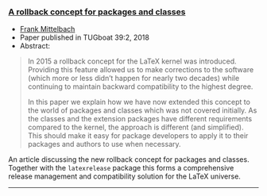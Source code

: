 

### <a href="{{site.baseurl}}/publications/2018-FMi-TUB-tb122mitt-version-rollback.pdf" target="_blank" onclick="vgwPixelCall('f018e721a0fe425899cee633a987ebff');">A rollback concept for packages and classes</a>

+ [Frank Mittelbach]({{site.baseurl}}/about/team/#frank-mittelbach)
+ Paper published in TUGboat 39:2, 2018 
+ Abstract:
> In 2015 a rollback concept for the LaTeX kernel was
> introduced. Providing this feature allowed us to make corrections to
> the software (which more or less didn’t happen for nearly two decades)
> while continuing to maintain backward compatibility to the highest
> degree.
>
> In this paper we explain how we have now extended this concept to
> the world of packages and classes which was not covered initially. As
> the classes and the extension packages have different requirements
> compared to the kernel, the approach is different (and
> simplified). This should make it easy for package developers to apply
> it to their packages and authors to use when necessary.


An article discussing the new rollback concept for packages and
classes. Together with the `latexrelease` package this forms a
comprehensive release management and compatibility solution for the
LaTeX universe.


***


